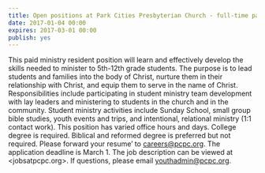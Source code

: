 ```yaml
---
title: Open positions at Park Cities Presbyterian Church - full-time paid 2 year Male and Female Youth Residents
date: 2017-01-04 00:00
expires: 2017-03-01 00:00
publish: yes
---
```


This paid ministry resident position will learn and effectively develop the skills needed to minister to 5th-12th grade students. The purpose is to lead students and families into the body of Christ, nurture them in their relationship with Christ, and equip them to serve in the name of Christ. Responsibilities include participating in student ministry team development with lay leaders and ministering to students in the church and in the community. Student ministry activities include Sunday School, small group bible studies, youth events and trips, and intentional, relational ministry (1:1 contact work). This position has varied office hours and days. College degree is required. Biblical and reformed degree is preferred but not required. Please forward your resume’ to <careers@pcpc.org>. The application deadline is March 1. The job description can be viewed at <jobsatpcpc.org>. If questions, please email [youthadmin@pcpc.org](mailto:youthadmin@pcpc.org?subject=Inquiry%20about%20PCPC%20Youth%20Resident&20Position).
